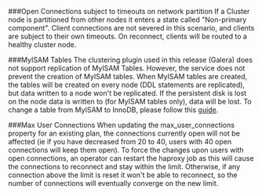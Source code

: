 ###Open Connections subject to timeouts on network partition
If a Cluster node is partitioned from other nodes it enters a state called "Non-primary component". Client connections are not severed in this scenario, and clients are subject to their own timeouts. On reconnect, clients will be routed to a healthy cluster node.

###MyISAM Tables
The clustering plugin used in this release (Galera) does not support replication of MyISAM Tables. However, the service does not prevent the creation of MyISAM tables. When MyISAM tables are created, the tables will be created on every node (DDL statements are replicated), but data written to a node won't be replicated. If the persistent disk is lost on the node data is written to (for MyISAM tables only), data will be lost. To change a table from MyISAM to InnoDB, please follow this [guide](http://dev.mysql.com/doc/refman/5.5/en/converting-tables-to-innodb.html).

###Max User Connections
When updating the max_user_connections property for an existing plan, the connections currently open will not be affected (ie if you have decreased from 20 to 40, users with 40 open connections will keep them open). To force the changes upon users with open connections, an operator can restart the haproxy job as this will cause the connections to reconnect and stay within the limit.  Otherwise, if any connection above the limit is reset it won't be able to reconnect, so the number of connections will eventually converge on the new limit.

